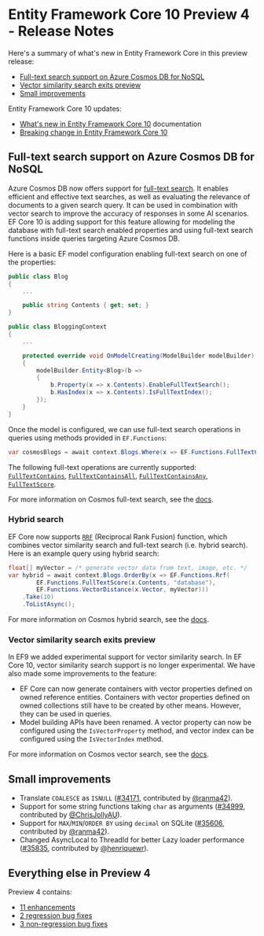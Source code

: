 # Entity Framework Core 10 Preview 4 - Release Notes

Here's a summary of what's new in Entity Framework Core in this preview release:

- [Full-text search support on Azure Cosmos DB for NoSQL](#full-text-search-support-on-azure-cosmos-db-for-nosql)
- [Vector similarity search exits preview](#vector-similarity-search-exits-preview)
- [Small improvements](#small-improvements)

Entity Framework Core 10 updates:

- [What's new in Entity Framework Core 10](https://learn.microsoft.com/ef/core/what-is-new/ef-core-10.0/whatsnew) documentation
- [Breaking change in Entity Framework Core 10](https://learn.microsoft.com/ef/core/what-is-new/ef-core-10.0/breaking-changes)

## Full-text search support on Azure Cosmos DB for NoSQL

Azure Cosmos DB now offers support for [full-text search](/azure/cosmos-db/gen-ai/full-text-search). It enables efficient and effective text searches, as well as evaluating the relevance of documents to a given search query. It can be used in combination with vector search to improve the accuracy of responses in some AI scenarios.
EF Core 10 is adding support for this feature allowing for modeling the database with full-text search enabled properties and using full-text search functions inside queries targeting Azure Cosmos DB.

Here is a basic EF model configuration enabling full-text search on one of the properties:

```c#
public class Blog
{
    ...

    public string Contents { get; set; }
}

public class BloggingContext
{
    ...

    protected override void OnModelCreating(ModelBuilder modelBuilder)
    {
        modelBuilder.Entity<Blog>(b =>
        {
            b.Property(x => x.Contents).EnableFullTextSearch();
            b.HasIndex(x => x.Contents).IsFullTextIndex();
        });
    }
}
```

Once the model is configured, we can use full-text search operations in queries using methods provided in `EF.Functions`:

```c#
var cosmosBlogs = await context.Blogs.Where(x => EF.Functions.FullTextContains(x.Contents, "cosmos")).ToListAsync();
```

The following full-text operations are currently supported: [`FullTextContains`](/azure/cosmos-db/nosql/query/fulltextcontains), [`FullTextContainsAll`](/azure/cosmos-db/nosql/query/fulltextcontainsall), [`FullTextContainsAny`](/azure/cosmos-db/nosql/query/fulltextcontainsany), [`FullTextScore`](/azure/cosmos-db/nosql/query/fulltextscore).

For more information on Cosmos full-text search, see the [docs](/ef/core/providers/cosmos/full-text-search).

### Hybrid search

EF Core now supports [`RRF`](/azure/cosmos-db/nosql/query/rrf) (Reciprocal Rank Fusion) function, which combines vector similarity search and full-text search (i.e. hybrid search). Here is an example query using hybrid search:

```c#
float[] myVector = /* generate vector data from text, image, etc. */
var hybrid = await context.Blogs.OrderBy(x => EF.Functions.Rrf(
        EF.Functions.FullTextScore(x.Contents, "database"), 
        EF.Functions.VectorDistance(x.Vector, myVector)))
    .Take(10)
    .ToListAsync();
```

For more information on Cosmos hybrid search, see the [docs](/ef/core/providers/cosmos/full-text-search?#hybrid-search).

### Vector similarity search exits preview

In EF9 we added experimental support for vector similarity search. In EF Core 10, vector similarity search support is no longer experimental. We have also made some improvements to the feature:

- EF Core can now generate containers with vector properties defined on owned reference entities. Containers with vector properties defined on owned collections still have to be created by other means. However, they can be used in queries.
- Model building APIs have been renamed. A vector property can now be configured using the `IsVectorProperty` method, and vector index can be configured using the `IsVectorIndex` method.

For more information on Cosmos vector search, see the [docs](/ef/core/providers/cosmos/vector-search).

## Small improvements

- Translate `COALESCE` as `ISNULL` ([#34171](https://github.com/dotnet/efcore/pull/34171), contributed by [@ranma42](https://github.com/ranma42)).
- Support for some string functions taking `char` as arguments ([#34999](https://github.com/dotnet/efcore/pull/34999), contributed by [@ChrisJollyAU](https://github.com/ChrisJollyAU)).
- Support for `MAX`/`MIN`/`ORDER BY` using `decimal` on SQLite ([#35606](https://github.com/dotnet/efcore/pull/35606), contributed by [@ranma42](https://github.com/ranma42)).
- Changed AsyncLocal to ThreadId for better Lazy loader performance ([#35835](https://github.com/dotnet/efcore/pull/35835), contributed by [@henriquewr](https://github.com/henriquewr)).

## Everything else in Preview 4

Preview 4 contains:

- [11 enhancements](https://github.com/dotnet/efcore/issues?q=is%3Aissue%20state%3Aclosed%20label%3Apreview-4%20milestone%3A10.0.0%20label%3Atype-enhancement)
- [2 regression bug fixes](https://github.com/dotnet/efcore/issues?q=is%3Aissue%20state%3Aclosed%20label%3Apreview-4%20milestone%3A10.0.0%20label%3Atype-bug%20label%3Aregression)
- [3 non-regression bug fixes](https://github.com/dotnet/efcore/issues?q=is%3Aissue%20state%3Aclosed%20label%3Apreview-4%20milestone%3A10.0.0%20label%3Atype-bug%20-label%3Aregression%20)